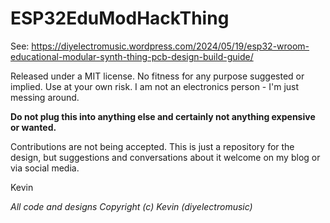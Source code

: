 # ESP32EduModHackThing

See: https://diyelectromusic.wordpress.com/2024/05/19/esp32-wroom-educational-modular-synth-thing-pcb-design-build-guide/

Released under a MIT license.  No fitness for any purpose suggested or implied.  Use at your own risk.  I am not an electronics person - I'm just messing around.

**Do not plug this into anything else and certainly not anything expensive or wanted.**

Contributions are not being accepted.  This is just a repository for the design, but suggestions and conversations about it welcome on my blog or via social media.

Kevin

_All code and designs Copyright (c) Kevin (diyelectromusic)_
